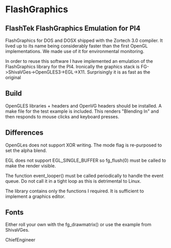 # FlashGraphics

## FlashTek FlashGraphics Emulation for PI4

FlashGraphics for DOS and DOSX shipped with the Zortech 3.0 compiler. It lived
up to its name being considerably faster than the first OpenGL implementations.
We made use of it for environmental monitoring.

In order to reuse this software I have implemented an emulation of the FlashGraphics
library for the PI4. Ironically the graphics stack is FG->ShivaVGes->OpenGLES3->EGL->X11.
Surprisingly it is as fast as the original

## Build
OpenGLES libraries + headers and OpenVG headers should be installed. A make file for
the test example is included. This renders "Blending In" and then responds to mouse
clicks and keyboard presses.

## Differences
OpenGLes does not support XOR writing. The mode flag is re-purposed to set the alpha blend.

EGL does not support EGL_SINGLE_BUFFER so fg_flush(0) must be called to make the render visible.

The function event_looper() must be called periodically to handle the event queue.
Do not call it in a tight loop as this is detrimental to Linux.

The library contains only the functions I required. It is sufficient to implement a graphics
editor.

## Fonts
Either roll your own with the fg_drawmatrix() or use the example from ShivaVGes.

ChiefEngineer